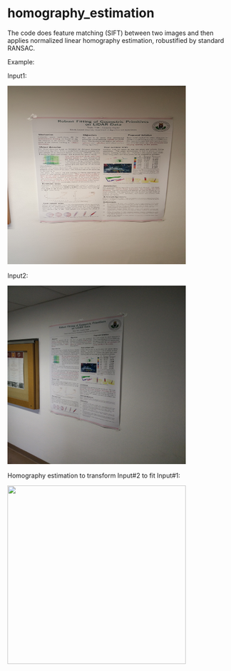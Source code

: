 # homography_estimation
 
 The code does feature matching (SIFT) between two images and then applies normalized linear homography estimation, robustified by standard RANSAC.
 
 Example: 
 
 Input1:
 
 <img src="https://github.com/nyakasko/homography_estimation/blob/main/data/robust_1.png" width="400" height="400">

 Input2:
 
  <img src="https://github.com/nyakasko/homography_estimation/blob/main/data/robust_2.png" width="400" height="400">

 Homography estimation to transform Input#2 to fit Input#1:
 
<img src="https://github.com/nyakasko/homography_estimation/blob/main/data/robust_res.png" width="400" height="400">

 
